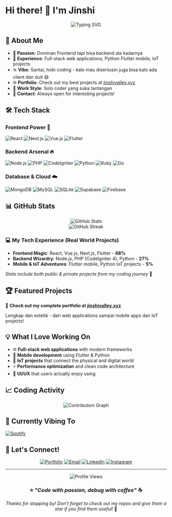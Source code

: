 # Hi there! 👋 I'm Jinshi

<div align="center">
  <img src="https://readme-typing-svg.herokuapp.com?font=Fira+Code&pause=1000&color=FFB6C1&center=true&vCenter=true&width=435&lines=Frontend+Enthusiast;Full+Stack+Developer;IoT+%26+Mobile+Explorer;Code+%26+Coffee+Lover" alt="Typing SVG" />
</div>

## 🚀 About Me

- 🎯 **Passion**: Dominan Frontend tapi bisa backend ala kadarnya 
- 🔧 **Experience**: Full-stack web applications, Python Flutter mobile, IoT projects
- ☕ **Vibe**: Santai, hobi coding - kalo mau diseriiusin juga bisa kalo ada client dan duit 😄
- 🌐 **Portfolio**: Check out my best projects at [jinshivalley.xyz](https://www.jinshivalley.xyz)
- 💼 **Work Style**: Solo coder yang suka tantangan
- 📧 **Contact**: Always open for interesting projects!

## 🛠️ Tech Stack

### Frontend Power 💪
![React](https://img.shields.io/badge/React-20232A?style=for-the-badge&logo=react&logoColor=61DAFB)
![Next.js](https://img.shields.io/badge/Next-black?style=for-the-badge&logo=next.js&logoColor=white)
![Vue.js](https://img.shields.io/badge/Vue.js-35495E?style=for-the-badge&logo=vuedotjs&logoColor=4FC08D)
![Flutter](https://img.shields.io/badge/Flutter-02569B?style=for-the-badge&logo=flutter&logoColor=white)

### Backend Arsenal 🔥
![Node.js](https://img.shields.io/badge/Node.js-43853D?style=for-the-badge&logo=node.js&logoColor=white)
![PHP](https://img.shields.io/badge/PHP-777BB4?style=for-the-badge&logo=php&logoColor=white)
![CodeIgniter](https://img.shields.io/badge/CodeIgniter-EF4223?style=for-the-badge&logo=codeigniter&logoColor=white)
![Python](https://img.shields.io/badge/Python-3776AB?style=for-the-badge&logo=python&logoColor=white)
![Ruby](https://img.shields.io/badge/Ruby-CC342D?style=for-the-badge&logo=ruby&logoColor=white)
![Go](https://img.shields.io/badge/Go-00ADD8?style=for-the-badge&logo=go&logoColor=white)

### Database & Cloud ☁️
![MongoDB](https://img.shields.io/badge/MongoDB-4EA94B?style=for-the-badge&logo=mongodb&logoColor=white)
![MySQL](https://img.shields.io/badge/MySQL-005C84?style=for-the-badge&logo=mysql&logoColor=white)
![SQLite](https://img.shields.io/badge/SQLite-07405E?style=for-the-badge&logo=sqlite&logoColor=white)
![Supabase](https://img.shields.io/badge/Supabase-3ECF8E?style=for-the-badge&logo=supabase&logoColor=white)
![Firebase](https://img.shields.io/badge/Firebase-039BE5?style=for-the-badge&logo=Firebase&logoColor=white)

## 📊 GitHub Stats

<div align="center">
  <img src="https://github-readme-stats.vercel.app/api?username=jinxiedev&theme=tokyonight&hide_border=false&show_icons=true" alt="GitHub Stats" />
</div>

<div align="center">
  <img src="https://github-readme-streak-stats.herokuapp.com/?user=jinxiedev&theme=tokyonight&hide_border=false" alt="GitHub Streak" />
</div>

### 💻 My Tech Experience (Real World Projects)
- **Frontend Magic**: React, Vue.js, Next.js, Flutter - **68%** 
- **Backend Wizardry**: Node.js, PHP (CodeIgniter 4), Python - **27%**
- **Mobile & IoT Adventures**: Flutter mobile, Python IoT projects - **5%**

*Stats include both public & private projects from my coding journey* 🚀

## 🏆 Featured Projects

🌟 **Check out my complete portfolio at [jinshivalley.xyz](https://www.jinshivalley.xyz)** 

Lengkap dan estetik - dari web applications sampai mobile apps dan IoT projects!

## 💡 What I Love Working On

- 🌐 **Full-stack web applications** with modern frameworks
- 📱 **Mobile development** using Flutter & Python
- 🔗 **IoT projects** that connect the physical and digital world  
- ⚡ **Performance optimization** and clean code architecture
- 🎨 **UI/UX** that users actually enjoy using

## 📈 Coding Activity

<div align="center">
  <img src="https://github-readme-activity-graph.vercel.app/graph?username=jinxiedev&bg_color=1a1b27&color=be90f2&line=638fda&point=35bcbf&area=true&hide_border=true" alt="Contribution Graph" />
</div>

## 🎵 Currently Vibing To 
[![Spotify](https://novatorem-ten-jet.vercel.app/api/spotify)](https://open.spotify.com/user/330ade75165f4e8f8207fab95908cf5c)

## 🤝 Let's Connect!

<div align="center">
  
[![Portfolio](https://img.shields.io/badge/Portfolio-255E63?style=for-the-badge&logo=About.me&logoColor=white)](https://www.jinshivalley.xyz)
[![Email](https://img.shields.io/badge/Email-D14836?style=for-the-badge&logo=gmail&logoColor=white)](mailto:jinshiivy@gmail.com)
[![LinkedIn](https://img.shields.io/badge/LinkedIn-0077B5?style=for-the-badge&logo=linkedin&logoColor=white)](https://linkedin.com/in/yourprofile)
[![Instagram](https://img.shields.io/badge/Instagram-E4405F?style=for-the-badge&logo=instagram&logoColor=white)](https://instagram.com/yourhandle)

</div>

---

<div align="center">
  <img src="https://komarev.com/ghpvc/?username=jinxiedev&color=blueviolet" alt="Profile Views" />
  
  ### ⭐ *"Code with passion, debug with coffee"* ☕
  
  *Thanks for stopping by! Don't forget to check out my repos and give them a star if you find them useful!* 🌟
</div>
